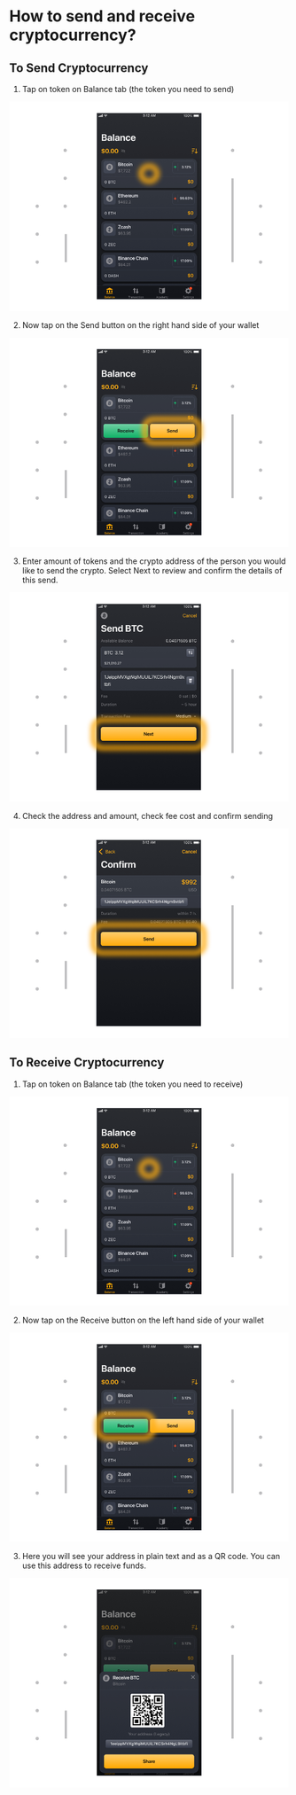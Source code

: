 # How to send and receive cryptocurrency?

## To Send Cryptocurrency

1. Tap on token on Balance tab (the token you need to send)

![](../images/send-1.png)

2. Now tap on the Send button on the right hand side of your wallet

![](../images/send-2.png)

3. Enter amount of tokens and the crypto address of the person you would like to send the crypto. Select Next to review and confirm the details of this send.

![](../images/send-3.png)

4. Check the address and amount, check fee cost and confirm sending

![](../images/send-4.png)

## To Receive Cryptocurrency

1. Tap on token on Balance tab (the token you need to receive)

![](../images/receive-1.png)

2. Now tap on the Receive button on the left hand side of your wallet

![](../images/receive-2.png)

3. Here you will see your address in plain text and as a QR code. You can use this address to receive funds.

![](../images/receive-3.png)



